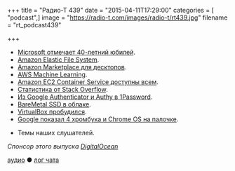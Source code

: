 +++
title = "Радио-Т 439"
date = "2015-04-11T17:29:00"
categories = [ "podcast",]
image = "https://radio-t.com/images/radio-t/rt439.jpg"
filename = "rt_podcast439"

+++

* [Microsoft отмечает 40-летний юбилей](http://geektimes.ru/post/248534/).
* [Amazon Elastic File System](https://aws.amazon.com/blogs/aws/amazon-elastic-file-system-shared-file-storage-for-amazon-ec2/).
* [Amazon Marketplace для десктопов](http://prsm.tc/wogKzI).
* [AWS Machine Learning](http://social.techcrunch.com/2015/04/09/aws-wants-to-put-machine-learning-in-reach-of-any-developer/?ncid=rss&utm_source=feedbur).
* [Amazon EC2 Container Service доступны всем](http://aws.amazon.com/ecs/).
* [Статистика от Stack Overflow](http://prsm.tc/LIyhSZ).
* [Из Google Authenticator и Authy в 1Password](http://prsm.tc/FP8Z86).
* [BareMetal SSD в облаке](http://instantcloud.io).
* [VirtualBox пробудился](http://prsm.tc/beyyTw).
* [Google показал 4 хромбука и Chrome OS на палочке](http://www.linux.com/news/hardware/laptops/820930-google-unveils-4-new-chromebooks-and-chrome-os-on-a-stick/).
- Темы наших слушателей.

_Спонсор этого выпуска [DigitalOcean](https://www.digitalocean.com)_

[аудио](http://cdn.radio-t.com/rt_podcast439.mp3) ● [лог чата](http://chat.radio-t.com/logs/radio-t-439.html)
<audio src="http://cdn.radio-t.com/rt_podcast439.mp3" preload="none"></audio>